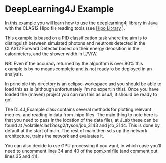 # DeepLearning4J Example

In this example you will learn how to use the deeplearning4j library in Java with the CLAS12 Hipo file reading tools (see [Hipo Library](https://github.com/gavalian/hipo) ). 

This example is based on a PID classification task where the aim is to distinguish between simulated photons and neutrons detected in the CLAS12 Forward Detector based on their energy deposition in the calorimeters, and the shower width in U/V/W. 

NB: Even if the accuracy returned by the algorithm is over 90% this example is by no means complete and is not ready to be deployed in an analysis.

In principle this directory is an eclipse-workspace and you should be able to load this as is (although unfortunately I'm no expert in this). Once you have loaded the (maven) project you can run this as usual, it should be ready to go!

The DL4J_Example class contains several methods for plotting relevant metrics, and reading in data from .hipo files. The main thing to note here is that you need to pass in the location of the data files, at JLab these can be found at /volatile/clas12/osg2/tyson/job_3143 and job_3144. This is done by default at the start of main. The rest of main then sets up the network architecture, trains the network and evaluates it. 

You can also decide to use GPU processing if you want, in which case you'll need to uncomment lines 34 and 40 of the pom.xml file (and comment out lines 35 and 41).
